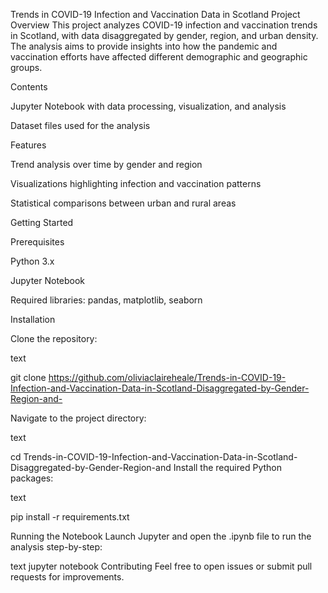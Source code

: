 Trends in COVID-19 Infection and Vaccination Data in Scotland
Project Overview
This project analyzes COVID-19 infection and vaccination trends in Scotland, with data disaggregated by gender, region, and urban density. The analysis aims to provide insights into how the pandemic and vaccination efforts have affected different demographic and geographic groups.

Contents

Jupyter Notebook with data processing, visualization, and analysis

Dataset files used for the analysis

Features

Trend analysis over time by gender and region

Visualizations highlighting infection and vaccination patterns

Statistical comparisons between urban and rural areas

Getting Started

Prerequisites

Python 3.x

Jupyter Notebook

Required libraries: 
pandas, matplotlib, seaborn

Installation

Clone the repository:

text

git clone https://github.com/oliviaclaireheale/Trends-in-COVID-19-Infection-and-Vaccination-Data-in-Scotland-Disaggregated-by-Gender-Region-and-

Navigate to the project directory:

text

cd Trends-in-COVID-19-Infection-and-Vaccination-Data-in-Scotland-Disaggregated-by-Gender-Region-and
Install the required Python packages:

text

pip install -r requirements.txt

Running the Notebook
Launch Jupyter and open the .ipynb file to run the analysis step-by-step:

text
jupyter notebook
Contributing
Feel free to open issues or submit pull requests for improvements.


